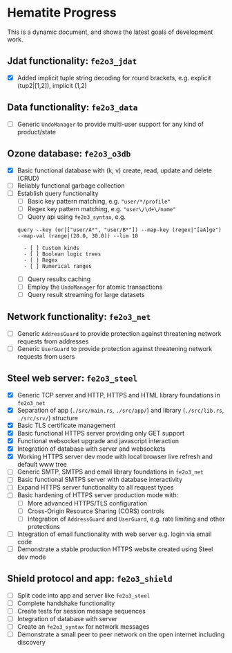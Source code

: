# Hematite Progress

This is a dynamic document, and shows the latest goals of development work.

## Jdat functionality: `fe2o3_jdat`

- [x] Added implicit tuple string decoding for round brackets, e.g. explicit (tup2|[1,2]), implicit (1,2)

## Data functionality: `fe2o3_data`

- [ ] Generic `UndoManager` to provide multi-user support for any kind of product/state

## Ozone database: `fe2o3_o3db`

- [x] Basic functional database with (k, v) create, read, update and delete (CRUD)
- [ ] Reliably functional garbage collection
- [ ] Establish query functionality
    - [ ] Basic key pattern matching, e.g. `"user/*/profile"`
    - [ ] Regex key pattern matching, e.g. `"user\/\d+\/name"`
    - [ ] Query api using `fe2o3_syntax`, e.g.
    ```
    query --key (or|["user/A*", "user/B*"]) --map-key (regex|"[aA]ge") --map-val (range|(20.0, 30.0)) --lim 10
    ```
        - [ ] Custom kinds
        - [ ] Boolean logic trees
        - [ ] Regex
        - [ ] Numerical ranges
    - [ ] Query results caching
    - [ ] Employ the `UndoManager` for atomic transactions
    - [ ] Query result streaming for large datasets

## Network functionality: `fe2o3_net`

- [ ] Generic `AddressGuard` to provide protection against threatening network requests from addresses
- [ ] Generic `UserGuard` to provide protection against threatening network requests from users

## Steel web server: `fe2o3_steel`

- [x] Generic TCP server and HTTP, HTTPS and HTML library foundations in `fe2o3_net`
- [x] Separation of app (`./src/main.rs`, `./src/app/`) and library (`./src/lib.rs`, `./src/srv/`) structure 
- [x] Basic TLS certificate management
- [x] Basic functional HTTPS server providing only GET support
- [x] Functional websocket upgrade and javascript interaction
- [x] Integration of database with server and websockets
- [x] Working HTTPS server dev mode with local browser live refresh and default www tree
- [ ] Generic SMTP, SMTPS and email library foundations in `fe2o3_net`
- [ ] Basic functional SMTPS server with database interactivity
- [ ] Expand HTTPS server functionality to all request types
- [ ] Basic hardening of HTTPS server production mode with:
    - [ ] More advanced HTTPS/TLS configuration
    - [ ] Cross-Origin Resource Sharing (CORS) controls
    - [ ] Integration of `AddressGuard` and `UserGuard`, e.g. rate limiting and other protections
- [ ] Integration of email functionality with web server e.g. login via email code
- [ ] Demonstrate a stable production HTTPS website created using Steel dev mode 

## Shield protocol and app: `fe2o3_shield`

- [ ] Split code into app and server like `fe2o3_steel`
- [ ] Complete handshake functionality
- [ ] Create tests for session message sequences
- [ ] Integration of database with server
- [ ] Create an `fe2o3_syntax` for network messages
- [ ] Demonstrate a small peer to peer network on the open internet including discovery
